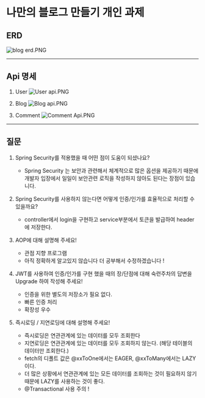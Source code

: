 # 나만의 블로그 만들기 개인 과제

ERD
-

![blog erd.PNG](..%2F..%2F..%2F..%2F%EC%BD%94%EB%94%A9%20%EB%B8%94%EB%A1%9C%EA%B7%B8%20%EC%82%AC%EC%A7%84%2Fblog%20erd.PNG)

-------------------------------------
Api 명세
-
1. User
![User api.PNG](..%2F..%2F..%2F..%2F%EC%BD%94%EB%94%A9%20%EB%B8%94%EB%A1%9C%EA%B7%B8%20%EC%82%AC%EC%A7%84%2FUser%20api.PNG)

   
2. Blog
![Blog api.PNG](..%2F..%2F..%2F..%2F%EC%BD%94%EB%94%A9%20%EB%B8%94%EB%A1%9C%EA%B7%B8%20%EC%82%AC%EC%A7%84%2FBlog%20api.PNG)


3. Comment
![Comment Api.PNG](..%2F..%2F..%2F..%2F%EC%BD%94%EB%94%A9%20%EB%B8%94%EB%A1%9C%EA%B7%B8%20%EC%82%AC%EC%A7%84%2FComment%20Api.PNG)

-------------------------------------


질문
-
1. Spring Security를 적용했을 때 어떤 점이 도움이 되셨나요?
    - Spring Security 는 보안과 관련해서 체계적으로 많은 옵션을 제공하기 때문에 개발자 입장에서 일일이 보안관련 로직을 작성하지 않아도 된다는 장점이 있습니다.
   
2. Spring Security를 사용하지 않는다면 어떻게 인증/인가를 효율적으로 처리할 수 있을까요?
    - controller에서 login을 구현하고 service부분에서 토큰을 발급하여 header에 저장한다.


3. AOP에 대해 설명해 주세요!
    - 관점 지향 프로그램 
    - 아직 정확하게 알고있지 않습니다 더 공부해서 수정하겠습니다 !
   

4. JWT를 사용하여 인증/인가를 구현 했을 때의 장/단점에 대해 숙련주차의 답변을 Upgrade 하여 작성해 주세요!
    - 인증을 위한 별도의 저장소가 필요 없다. 
    - 빠른 인증 처리
    - 확장성 우수
    
5. 즉시로딩 / 지연로딩에 대해 설명해 주세요!
    - 즉시로딩은 연관관계에 있는 데이터를 모두 조회한다
    - 지연로딩은 연관관계에 있는 데이터를 모두 조회하지 않는다. (해당 테이블의 데이터만 조회한다.)
    - fetch의 디폴트 값은 @xxToOne에서는 EAGER, @xxToMany에서는 LAZY이다.
    - 더 많은 상황에서 연관관계에 있는 모든 데이터를 조회하는 것이 필요하지 않기 때문에 LAZY를 사용하는 것이 좋다.
    - @Transactional 사용 주의 !
